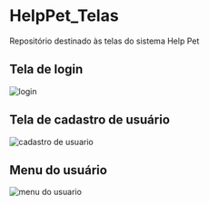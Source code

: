 # HelpPet_Telas
Repositório destinado às telas do sistema Help Pet


## Tela de login
![login](https://cloud.githubusercontent.com/assets/9848597/21756733/ccb250e6-d603-11e6-9631-5d056f39341f.png)


## Tela de cadastro de usuário
![cadastro de usuario](https://cloud.githubusercontent.com/assets/9848597/21756758/1e978a98-d604-11e6-92cc-bb22ad445990.png)


## Menu do usuário
![menu do usuario](https://cloud.githubusercontent.com/assets/9848597/21756772/6903bdc2-d604-11e6-97ee-d37d2743d068.png)
